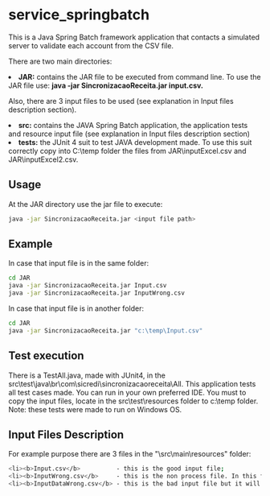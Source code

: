 # service_springbatch

This is a Java Spring Batch framework application that contacts a simulated server to validate each account from the CSV file.
<p>There are two main directories:
<li><b>JAR:</b> contains the JAR file to be executed from command line. To use the JAR file use: <b>java -jar SincronizacaoReceita.jar input.csv.</b><p>Also, there are 3 input files to be used (see explanation in Input files description section).
<li><b>src:</b> contains the JAVA Spring Batch application, the application tests and resource input file (see explanation in Input files description section)
<li><b>tests:</b> the JUnit 4 suit to test JAVA development made. To use this suit correctly copy into C:\temp folder the files from JAR\inputExcel.csv and JAR\inputExcel2.csv.

## Usage
At the JAR directory use the jar file to execute: 
```bash
java -jar SincronizacaoReceita.jar <input file path>
```
## Example
In case that input file is in the same folder:
```bash
cd JAR
java -jar SincronizacaoReceita.jar Input.csv
java -jar SincronizacaoReceita.jar InputWrong.csv
```
In case that input file is in another folder:
```bash
cd JAR
java -jar SincronizacaoReceita.jar "c:\temp\Input.csv"
```
## Test execution
There is a TestAll.java, made with JUnit4, in the src\test\java\br\com\sicredi\sincronizacaoreceita\All. This application tests all test cases made. You can run in your own preferred IDE. You must to copy the input files, locate in the src\test\resources folder to c:\temp folder.
Note: these tests were made to run on Windows OS.

## Input Files Description
For example purpose there are 3 files in the "\src\main\resources" folder:
```bash
<li><b>Input.csv</b>          - this is the good input file;
<li><b>InputWrong.csv</b>     - this is the non process file. In this file a data row is corrupted and the application will ignore this row;
<li><b>InputDataWrong.csv</b> - this is the bad input file but it will be processed by the application. Two rows have wrong status and the application will be add FAIL in the result column at output file.
 ``` 
